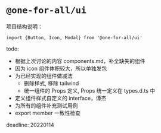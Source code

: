 # `@one-for-all/ui`

项目结构说明：

```
import {Button, Icon, Modal} from '@one-for-all/ui'
```


todo:

- 根据上次讨论的内容 components.md，补全缺失的组件
- 因为 icon 组件体积较大，所以单独发包
- 为已经实现的组件做减法
  - 删除样式, 移除 tailwind
  - 统一组件的 Props 定义, Props 统一定义在 types.d.ts 中
- 定义组件样式自定义的 interface，谭杰
- 为所有的组件补充测试用例
- export member 一致性检查

deadline: 20220114
